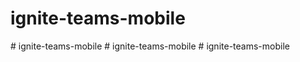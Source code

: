 # ignite-teams-mobile
#   i g n i t e - t e a m s - m o b i l e  
 #   i g n i t e - t e a m s - m o b i l e  
 #   i g n i t e - t e a m s - m o b i l e  
 